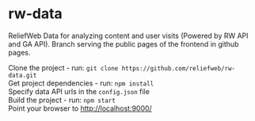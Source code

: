 # rw-data 

ReliefWeb Data for analyzing content and user visits (Powered by RW API and GA API).
Branch serving the public pages of the frontend in github pages.

Clone the project - run: `git clone https://github.com/reliefweb/rw-data.git`  
Get project dependencies - run: `npm install`      
Specify data API urls in the `config.json` file    
Build the project - run: `npm start`    
Point your browser to [http://localhost:9000/](http://localhost:9000/ )

